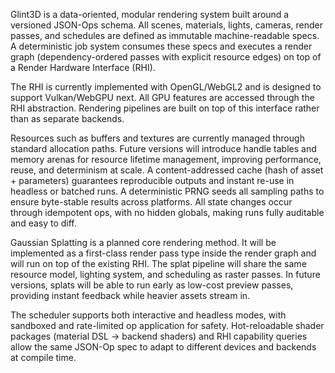 Glint3D is a data-oriented, modular rendering system built around a versioned JSON-Ops schema. All scenes, materials, lights, cameras, render passes, and schedules are defined as immutable machine-readable specs. A deterministic job system consumes these specs and executes a render graph (dependency-ordered passes with explicit resource edges) on top of a Render Hardware Interface (RHI).

The RHI is currently implemented with OpenGL/WebGL2 and is designed to support Vulkan/WebGPU next. All GPU features are accessed through the RHI abstraction. Rendering pipelines are built on top of this interface rather than as separate backends.

Resources such as buffers and textures are currently managed through standard allocation paths. Future versions will introduce handle tables and memory arenas for resource lifetime management, improving performance, reuse, and determinism at scale. A content-addressed cache (hash of asset + parameters) guarantees reproducible outputs and instant re-use in headless or batched runs. A deterministic PRNG seeds all sampling paths to ensure byte-stable results across platforms. All state changes occur through idempotent ops, with no hidden globals, making runs fully auditable and easy to diff.

Gaussian Splatting is a planned core rendering method. It will be implemented as a first-class render pass type inside the render graph and will run on top of the existing RHI. The splat pipeline will share the same resource model, lighting system, and scheduling as raster passes. In future versions, splats will be able to run early as low-cost preview passes, providing instant feedback while heavier assets stream in.

The scheduler supports both interactive and headless modes, with sandboxed and rate-limited op application for safety. Hot-reloadable shader packages (material DSL → backend shaders) and RHI capability queries allow the same JSON-Op spec to adapt to different devices and backends at compile time.